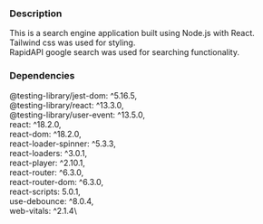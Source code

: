 ### Description

This is a search engine application built using Node.js with React.\
Tailwind css was used for styling.\
RapidAPI google search was used for searching functionality.

### Dependencies

@testing-library/jest-dom: ^5.16.5,\
@testing-library/react: ^13.3.0,\
@testing-library/user-event: ^13.5.0,\
react: ^18.2.0,\
react-dom: ^18.2.0,\
react-loader-spinner: ^5.3.3,\
react-loaders: ^3.0.1,\
react-player: ^2.10.1,\
react-router: ^6.3.0,\
react-router-dom: ^6.3.0,\
react-scripts: 5.0.1,\
use-debounce: ^8.0.4,\
web-vitals: ^2.1.4\
